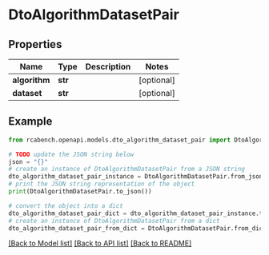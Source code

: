 # DtoAlgorithmDatasetPair


## Properties

Name | Type | Description | Notes
------------ | ------------- | ------------- | -------------
**algorithm** | **str** |  | [optional] 
**dataset** | **str** |  | [optional] 

## Example

```python
from rcabench.openapi.models.dto_algorithm_dataset_pair import DtoAlgorithmDatasetPair

# TODO update the JSON string below
json = "{}"
# create an instance of DtoAlgorithmDatasetPair from a JSON string
dto_algorithm_dataset_pair_instance = DtoAlgorithmDatasetPair.from_json(json)
# print the JSON string representation of the object
print(DtoAlgorithmDatasetPair.to_json())

# convert the object into a dict
dto_algorithm_dataset_pair_dict = dto_algorithm_dataset_pair_instance.to_dict()
# create an instance of DtoAlgorithmDatasetPair from a dict
dto_algorithm_dataset_pair_from_dict = DtoAlgorithmDatasetPair.from_dict(dto_algorithm_dataset_pair_dict)
```
[[Back to Model list]](../README.md#documentation-for-models) [[Back to API list]](../README.md#documentation-for-api-endpoints) [[Back to README]](../README.md)



